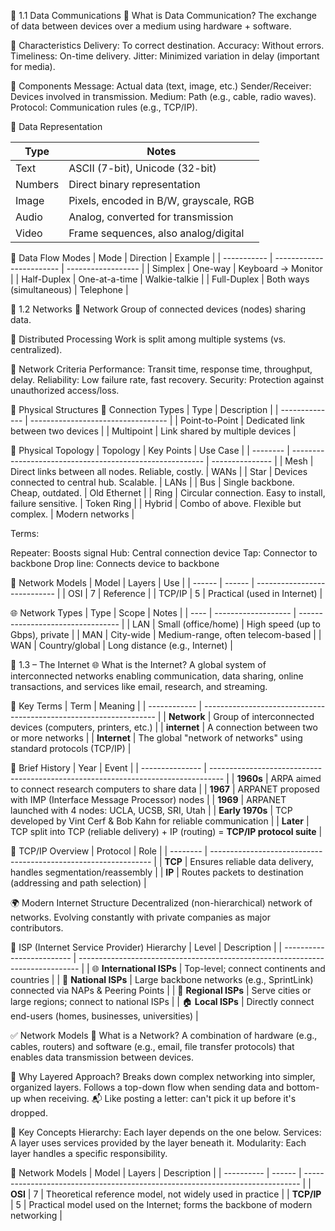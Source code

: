 📘 1.1 Data Communications
🔹 What is Data Communication?
The exchange of data between devices over a medium using hardware + software.

🔹 Characteristics
Delivery: To correct destination.
Accuracy: Without errors.
Timeliness: On-time delivery.
Jitter: Minimized variation in delay (important for media).

🔹 Components
Message: Actual data (text, image, etc.)
Sender/Receiver: Devices involved in transmission.
Medium: Path (e.g., cable, radio waves).
Protocol: Communication rules (e.g., TCP/IP).

🔹 Data Representation

| Type    | Notes                                  |
| ------- | -------------------------------------- |
| Text    | ASCII (7-bit), Unicode (32-bit)        |
| Numbers | Direct binary representation           |
| Image   | Pixels, encoded in B/W, grayscale, RGB |
| Audio   | Analog, converted for transmission     |
| Video   | Frame sequences, also analog/digital   |

📘 Data Flow Modes
| Mode        | Direction                | Example            |
| ----------- | ------------------------ | ------------------ |
| Simplex     | One-way                  | Keyboard → Monitor |
| Half-Duplex | One-at-a-time            | Walkie-talkie      |
| Full-Duplex | Both ways (simultaneous) | Telephone          |

📘 1.2 Networks
🔹 Network
Group of connected devices (nodes) sharing data.

🔹 Distributed Processing
Work is split among multiple systems (vs. centralized).

📘 Network Criteria
Performance: Transit time, response time, throughput, delay.
Reliability: Low failure rate, fast recovery.
Security: Protection against unauthorized access/loss.

📘 Physical Structures
🔹 Connection Types
| Type           | Description                        |
| -------------- | ---------------------------------- |
| Point-to-Point | Dedicated link between two devices |
| Multipoint     | Link shared by multiple devices    |

🔗 Physical Topology
| Topology | Key Points                                               | Use Case        |
| -------- | -------------------------------------------------------- | --------------- |
| Mesh     | Direct links between all nodes. Reliable, costly.        | WANs            |
| Star     | Devices connected to central hub. Scalable.              | LANs            |
| Bus      | Single backbone. Cheap, outdated.                        | Old Ethernet    |
| Ring     | Circular connection. Easy to install, failure sensitive. | Token Ring      |
| Hybrid   | Combo of above. Flexible but complex.                    | Modern networks |

Terms:

Repeater: Boosts signal
Hub: Central connection device
Tap: Connector to backbone
Drop line: Connects device to backbone

🧠 Network Models
| Model  | Layers | Use                          |
| ------ | ------ | ---------------------------- |
| OSI    | 7      | Reference                    |
| TCP/IP | 5      | Practical (used in Internet) |

🌐 Network Types
| Type | Scope               | Notes                             |
| ---- | ------------------- | --------------------------------- |
| LAN  | Small (office/home) | High speed (up to Gbps), private  |
| MAN  | City-wide           | Medium-range, often telecom-based |
| WAN  | Country/global      | Long distance (e.g., Internet)    |

📡 1.3 – The Internet
🌐 What is the Internet?
A global system of interconnected networks enabling communication, data sharing, online transactions, and services like email, research, and streaming.

🧠 Key Terms
| Term         | Meaning                                                            |
| ------------ | ------------------------------------------------------------------ |
| **Network**  | Group of interconnected devices (computers, printers, etc.)        |
| **internet** | A connection between two or more networks                          |
| **Internet** | The global "network of networks" using standard protocols (TCP/IP) |

📜 Brief History
| Year            | Event                                                                             |
| --------------- | --------------------------------------------------------------------------------- |
| **1960s**       | ARPA aimed to connect research computers to share data                            |
| **1967**        | ARPANET proposed with IMP (Interface Message Processor) nodes                     |
| **1969**        | ARPANET launched with 4 nodes: UCLA, UCSB, SRI, Utah                              |
| **Early 1970s** | TCP developed by Vint Cerf & Bob Kahn for reliable communication                  |
| **Later**       | TCP split into TCP (reliable delivery) + IP (routing) = **TCP/IP protocol suite** |

🔄 TCP/IP Overview
| Protocol | Role                                                            |
| -------- | --------------------------------------------------------------- |
| **TCP**  | Ensures reliable data delivery, handles segmentation/reassembly |
| **IP**   | Routes packets to destination (addressing and path selection)   |

🌍 Modern Internet Structure
Decentralized (non-hierarchical) network of networks.
Evolving constantly with private companies as major contributors.

📶 ISP (Internet Service Provider) Hierarchy
| Level                     | Description                                                                    |
| ------------------------- | ------------------------------------------------------------------------------ |
| 🌐 **International ISPs** | Top-level; connect continents and countries                                    |
| 🏢 **National ISPs**      | Large backbone networks (e.g., SprintLink) connected via NAPs & Peering Points |
| 📡 **Regional ISPs**      | Serve cities or large regions; connect to national ISPs                        |
| 🏠 **Local ISPs**         | Directly connect end-users (homes, businesses, universities)                   |

✅ Network Models
🔹 What is a Network?
A combination of hardware (e.g., cables, routers) and software (e.g., email, file transfer protocols) that enables data transmission between devices.

🔹 Why Layered Approach?
Breaks down complex networking into simpler, organized layers.
Follows a top-down flow when sending data and bottom-up when receiving.
📬 Like posting a letter: can't pick it up before it's dropped.

🔹 Key Concepts
Hierarchy: Each layer depends on the one below.
Services: A layer uses services provided by the layer beneath it.
Modularity: Each layer handles a specific responsibility.

🔹 Network Models
| Model      | Layers | Description                                                                   |
| ---------- | ------ | ----------------------------------------------------------------------------- |
| **OSI**    | 7      | Theoretical reference model, not widely used in practice                      |
| **TCP/IP** | 5      | Practical model used on the Internet; forms the backbone of modern networking |
